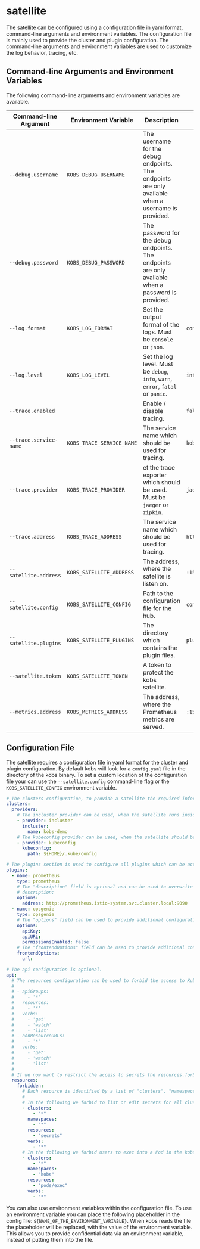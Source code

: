 # satellite

The satellite can be configured using a configuration file in yaml format, command-line arguments and environment variables. The configuration file is mainly used to provide the cluster and plugin configuration. The command-line arguments and environment variables are used to customize the log behavior, tracing, etc.

## Command-line Arguments and Environment Variables

The following command-line arguments and environment variables are available.

| Command-line Argument | Environment Variable | Description | Default |
| --------------------- | -------------------- | ----------- | ------- |
| `--debug.username` | `KOBS_DEBUG_USERNAME` | The username for the debug endpoints. The endpoints are only available when a username is provided. | |
| `--debug.password` | `KOBS_DEBUG_PASSWORD` | The password for the debug endpoints. The endpoints are only available when a password is provided. | |
| `--log.format` | `KOBS_LOG_FORMAT` | Set the output format of the logs. Must be `console` or `json`.  | `console` |
| `--log.level` | `KOBS_LOG_LEVEL` | Set the log level. Must be `debug`, `info`, `warn`, `error`, `fatal` or `panic`.  | `info` |
| `--trace.enabled` | | Enable / disable tracing.  | `false` |
| `--trace.service-name` | `KOBS_TRACE_SERVICE_NAME` | The service name which should be used for tracing.  | `kobs` |
| `--trace.provider` | `KOBS_TRACE_PROVIDER` | et the trace exporter which should be used. Must be `jaeger` or `zipkin`.  | `jaeger` |
| `--trace.address` | `KOBS_TRACE_ADDRESS` | The service name which should be used for tracing.  | `http://localhost:14268/api/traces` |
| `--satellite.address` | `KOBS_SATELLITE_ADDRESS` | The address, where the satellite is listen on. | `:15221` |
| `--satellite.config` | `KOBS_SATELLITE_CONFIG` | Path to the configuration file for the hub. | `config.yaml` |
| `--satellite.plugins` | `KOBS_SATELLITE_PLUGINS` |The directory which contains the plugin files. | `plugins` |
| `--satellite.token` | `KOBS_SATELLITE_TOKEN` | A token to protect the kobs satellite. | |
| `--metrics.address` | `KOBS_METRICS_ADDRESS` | The address, where the Prometheus metrics are served. | `:15221` |

## Configuration File

The satellite requires a configuration file in yaml format for the cluster and plugin configuration. By default kobs will look for a `config.yaml` file in the directory of the kobs binary. To set a custom location of the configuration file your can use the `--satellite.config` command-line flag or the `KOBS_SATELLITE_CONFIG` environment variable.

```yaml
# The clusters configuration, to provide a satellite the required information on how to access the Kubernetes API.
clusters:
  providers:
    # The incluster provider can be used, when the satellite runs inside a Kubernetes cluster to access the API. The permissions can then be configured via a ServiceAccount.
    - provider: incluster
      incluster:
        name: kobs-demo
    # The kubeconfig provider can be used, when the satellite should be used to access multiple clusters, which are configured via a Kubeconfig file.
    - provider: kubeconfig
      kubeconfig:
        path: ${HOME}/.kube/config

# The plugins section is used to configure all plugins which can be accessed by the satellite. For each plugin a "name" and "type" must be provided.
plugins:
  - name: prometheus
    type: prometheus
    # The "description" field is optional and can be used to overwrite the default description which is displayed in the frontend.
    # description:
    options:
      address: http://prometheus.istio-system.svc.cluster.local:9090
  - name: opsgenie
    type: opsgenie
    # The "options" field can be used to provide additional configuration options for each plugin. The format of this section can be found in the corresponding plugin documentation.
    options:
      apiKey:
      apiURL:
      permissionsEnabled: false
    # The "frontendOptions" field can be used to provide additional configuration options for each plugin, which are used in the UI. The format of this section can be found in the corresponding plugin documentation.
    frontendOptions:
      url:

# The api configuration is optional.
api:
  # The resources configuration can be used to forbid the access to Kubernetes resources via the the satellite. For example when the satellite is installed via the Helm chart with the default RBAC configuration, it would be possible to access all resources:
  #
  # - apiGroups:
  #     - '*'
  #   resources:
  #     - '*'
  #   verbs:
  #     - 'get'
  #     - 'watch'
  #     - 'list'
  # - nonResourceURLs:
  #     - '*'
  #   verbs:
  #     - 'get'
  #     - 'watch'
  #     - 'list'
  #
  # If we now want to restrict the access to secrets the resources.forbidden filed can be used.
  resources:
    forbidden:
      # Each resource is identified by a list of "clusters", "namespaces", "resources" and "verbs" (similar to the permissions which can be set for a user).
      #
      # In the following we forbid to list or edit secrets for all clusters and namespaces, which can be accessed via the satellite.
      - clusters:
          - "*"
        namespaces:
          - "*"
        resources:
          - "secrets"
        verbs:
          - "*"
      # In the following we forbid users to exec into a Pod in the kobs namespace.
      - clusters:
          - "*"
        namespaces:
          - "kobs"
        resources:
          - "pods/exec"
        verbs:
          - "*"
```

You can also use environment variables within the configuration file. To use an environment variable you can place the following placeholder in the config file: `${NAME_OF_THE_ENVIRONMENT_VARIABLE}`. When kobs reads the file the placeholder will be replaced, with the value of the environment variable. This allows you to provide confidential data via an environment variable, instead of putting them into the file.
